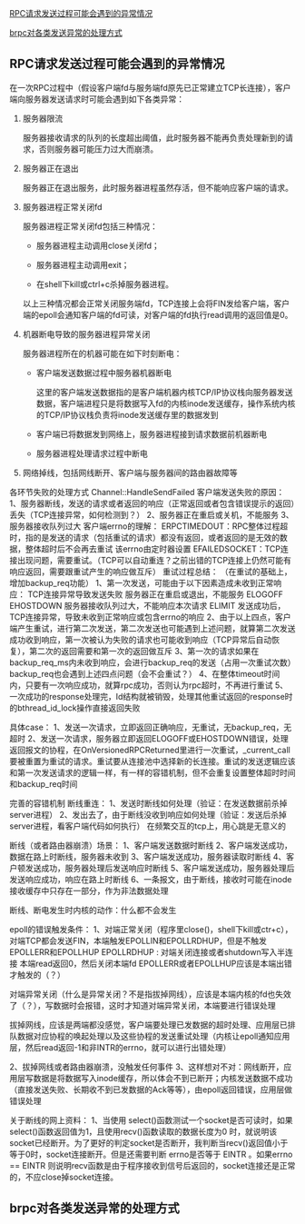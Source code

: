 [RPC请求发送过程可能会遇到的异常情况](#RPC请求发送过程可能会遇到的异常情况)

[brpc对各类发送异常的处理方式](#brpc对各类发送异常的处理方式)

## RPC请求发送过程可能会遇到的异常情况
在一次RPC过程中（假设客户端fd与服务端fd原先已正常建立TCP长连接），客户端向服务器发送请求时可能会遇到如下各类异常：

1. 服务器限流

   服务器接收请求的队列的长度超出阈值，此时服务器不能再负责处理新到的请求，否则服务器可能压力过大而崩溃。

2. 服务器正在退出

   服务器正在退出服务，此时服务器进程虽然存活，但不能响应客户端的请求。

3. 服务器进程正常关闭fd

   服务器进程正常关闭fd包括三种情况：
   
   - 服务器进程主动调用close关闭fd；
   
   - 服务器进程主动调用exit；
   
   - 在shell下kill或ctrl+c杀掉服务器进程。
   
   以上三种情况都会正常关闭服务端fd，TCP连接上会将FIN发给客户端，客户端的epoll会通知客户端的fd可读，对客户端的fd执行read调用的返回值是0。

4. 机器断电导致的服务器进程异常关闭

   服务器进程所在的机器可能在如下时刻断电：
   
   - 客户端发送数据过程中服务器机器断电
   
     这里的客户端发送数据指的是客户端机器内核TCP/IP协议栈向服务器发送数据，客户端进程只是将数据写入fd的内核inode发送缓存，操作系统内核的TCP/IP协议栈负责将inode发送缓存里的数据发到
   
   - 客户端已将数据发到网络上，服务器进程接到请求数据前机器断电
   
   - 服务器进程处理请求过程中断电
   
     

5. 网络掉线，包括网线断开、客户端与服务器间的路由器故障等

   

各环节失败的处理方式
Channel::HandleSendFailed
客户端发送失败的原因：
1、服务器断线，发送的请求或者返回的响应（正常返回或者包含错误提示的返回）丢失（TCP连接异常，如何检测到？）
2、服务器正在重启或关机，不能服务
3、服务器接收队列过大
客户端errno的理解：
ERPCTIMEDOUT：RPC整体过程超时，指的是发送的请求（包括重试的请求）都没有返回，或者返回的是无效的数据，整体超时后不会再去重试
              该errno由定时器设置
EFAILEDSOCKET：TCP连接出现问题，需要重试。（TCP可以自动重连？之前出错的TCP连接上仍然可能有响应返回，需要跟重试产生的响应做互斥）
重试过程总结：
（在重试的基础上，增加backup_req功能）
1、第一次发送，可能由于以下因素造成未收到正常响应：
   TCP连接异常导致发送失败
   服务器正在重启或退出，不能服务  ELOGOFF  EHOSTDOWN
   服务器接收队列过大，不能响应本次请求  ELIMIT
   发送成功后，TCP连接异常，导致未收到正常响应或包含errno的响应
2、由于以上四点，客户端产生重试，进行第二次发送，第二次发送也可能遇到上述问题，就算第二次发送成功收到响应，第一次被认为失败的请求也可能收到响应（TCP异常后自动恢复），第二次的返回需要和第一次的返回做互斥
3、第一次的请求如果在backup_req_ms内未收到响应，会进行backup_req的发送（占用一次重试次数）
   backup_req也会遇到上述四点问题（会不会重试？）
4、在整体timeout时间内，只要有一次响应成功，就算rpc成功，否则认为rpc超时，不再进行重试
5、一次成功的response处理完，Id结构就被销毁，处理其他重试返回的response时的bthread_id_lock操作直接返回失败

具体case：
1、发送一次请求，立即返回正确响应，无重试，无backup_req，无超时
2、发送一次请求，服务器立即返回ELOGOFF或EHOSTDOWN错误，处理返回报文的协程，在OnVersionedRPCReturned里进行一次重试，_current_call要被重置为重试的请求。重试要从连接池中选择新的长连接。重试的发送逻辑应该和第一次发送请求的逻辑一样，有一样的容错机制，但不会重复设置整体超时时间和backup_req时间



完善的容错机制
断线重连：
1、发送时断线如何处理（验证：在发送数据前杀掉server进程）
2、发出去了，由于断线没收到响应如何处理（验证：发送后杀掉server进程，看客户端代码如何执行）
在频繁交互的tcp上，用心跳是无意义的

断线（或者路由器崩溃）场景：
1、客户端发送数据时断线
2、客户端发送成功，数据在路上时断线，服务器未收到
3、客户端发送成功，服务器读取时断线
4、客户顿发送成功，服务器处理后发送响应时断线
5、客户端发送成功，服务器处理后发送响应成功，响应在路上时断线
6、一条报文，由于断线，接收时可能在inode接收缓存中只存在一部分，作为非法数据处理

断线、断电发生时内核的动作：什么都不会发生

epoll的错误触发条件：
1、对端正常关闭（程序里close()，shell下kill或ctr+c），对端TCP都会发送FIN，本端触发EPOLLIN和EPOLLRDHUP，但是不触发EPOLLERR和EPOLLHUP
   EPOLLRDHUP : 对端关闭连接或者shutdown写入半连接
   本端read返回0，然后关闭本端fd
   EPOLLERR或者EPOLLHUP应该是本端出错才触发的（？）
   
   对端异常关闭（什么是异常关闭？不是指拔掉网线），应该是本端内核的fd也失效了（？），写数据时会报错，这时才知道对端异常关闭，本端要进行错误处理
   
   拔掉网线，应该是两端都没感觉，客户端要处理已发数据的超时处理、应用层已排队数据对应协程的唤起处理以及这些协程的发送重试处理（内核让epoll通知应用层，然后read返回-1和非INTR的errno，就可以进行出错处理）
   
2、拔掉网线或者路由器崩溃，没触发任何事件
3、这样想对不对：网线断开，应用层写数据是将数据写入inode缓存，所以体会不到已断开；内核发送数据不成功（直接发送失败、长期收不到已发数据的Ack等等），由epoll返回错误，应用层做错误处理

关于断线的网上资料：
1、当使用 select()函数测试一个socket是否可读时，如果select()函数返回值为1，且使用recv()函数读取的数据长度为0 时，就说明该socket已经断开。为了更好的判定socket是否断开，我判断当recv()返回值小于等于0时，socket连接断开。但是还需要判断 errno是否等于 EINTR 。如果errno == EINTR 则说明recv函数是由于程序接收到信号后返回的，socket连接还是正常的，不应close掉socket连接。


## brpc对各类发送异常的处理方式

